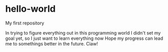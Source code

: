 # hello-world
My first repository

In trying to figure everything out in this programming world
I didn't set my goal yet, so I just want to learn everything now
Hope my progress can lead me to somethings better in the future. Ciaw!
